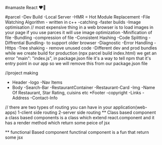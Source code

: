 #namaste React ❤️🧠

#parcel
-Dev Build
-Local Server
-HMR = Hot Module Replacement
-File Watching Algorithm - written in c++
-catching -faster builds
-Image optimisation
// most expensive thing in a web browser is to load images in your page
if you use parces it will use image optimization
-Minification of file
-Bundling
-compression of file
-Consistent Hashing
-Code Splitting
-Diffrential Bundling- to support older browser
-Diagnostic
-Error Handling
-Https
-Tree shaking - remove unused code
-Different dev and prod bundles
while we create build for production (npx parcel build index.html) we get an error
"main": "index.js", in package.json file it's
a way to tell npm that it's entry point in our app so we will remove this from our package.json file

//project making

- Header
  -logo
  -Nav Items
- Body
  -Search-Bar
  -RestaurantContainer
  -Restaurant-Card
  -Img
  -Name Of Restaurant, Star Rating, cuisins etc
  \*Footer
  -copyright
  -Links
  -Address
  -Contact-Info

// there are two types of routing you can have in your application(web-apps)
1-client side routing
2-server side routing
** Class based component
a class based components is a class which extend react.component and it has a render method which return some peice of jsx

** functional Based component
functinal component is a fun that return some jsx